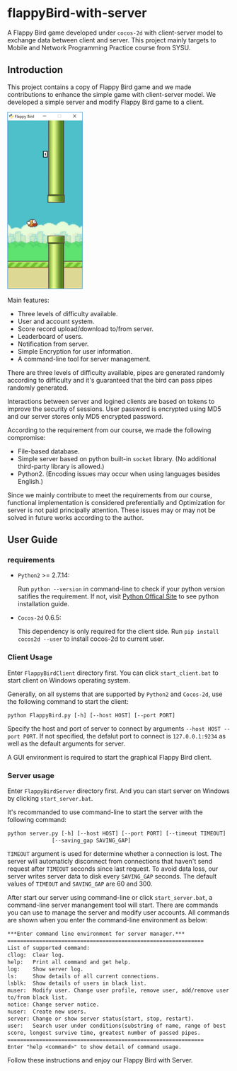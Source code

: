 # flappyBird-with-server

A Flappy Bird game developed under `cocos-2d` with client-server model to exchange data between client and server.
This project mainly targets to Mobile and Network Programming Practice course from SYSU.

## Introduction

This project contains a copy of Flappy Bird game and we made contributions to enhance the simple game with client-server model.
We developed a simple server and modify Flappy Bird game to a client.

<img src="/screenshots/client.png" height="400px">

Main features:

* Three levels of difficulty available.
* User and account system.
* Score record upload/download to/from server.
* Leaderboard of users.
* Notification from server.
* Simple Encryption for user information.
* A command-line tool for server management.

There are three levels of difficulty available, pipes are generated randomly according to difficulty and it's guaranteed that
the bird can pass pipes randomly generated.

Interactions between server and logined clients are based on tokens to improve the security of sessions. User password is encrypted
using MD5 and our server stores only MD5 encrypted password.

According to the requirement from our course, we made the following compromise:

* File-based database.
* Simple server based on python built-in `socket` library. (No additional third-party library is allowed.)
* Python2. (Encoding issues may occur when using languages besides English.)

Since we mainly contribute to meet the requirements from our course, functional implementation is considered preferentially and
Optimization for server is not paid principally attention. These issues may or may not be solved in future works according to
the author.

## User Guide

### requirements

* `Python2` >= 2.7.14:

    Run `python --version` in command-line to check if your python version satifies the requirement. If not, visit 
    [Python Offical Site](https://www.python.org/) to see python installation guide.

* `Cocos-2d` 0.6.5:

    This dependency is only required for the client side. Run `pip install cocos2d --user` to install cocos-2d to current user.

### Client Usage

Enter `FlappyBirdClient` directory first. You can click `start_client.bat` to start client on Windows operating system.

Generally, on all systems that are supported by `Python2` and `Cocos-2d`, use the following command to start the client:

```
python FlappyBird.py [-h] [--host HOST] [--port PORT]
```

Specify the host and port of server to connect by arguments `--host HOST --port PORT`. If not specified, the defalut port to 
connect is `127.0.0.1:9234` as well as the default arguments for server.

A GUI environment is required to start the graphical Flappy Bird client.

### Server usage

Enter `FlappyBirdServer` directory first. And you can start server on Windows by clicking `start_server.bat`.

It's recommanded to use command-line to start the server with the following command:

```
python server.py [-h] [--host HOST] [--port PORT] [--timeout TIMEOUT]
              [--saving_gap SAVING_GAP]
```

`TIMEOUT` argument is used for determine whether a connection is lost. The server will automaticly disconnect from connections
that haven't send request after `TIMEOUT` seconds since last request. To avoid data loss, our server writes server data to disk
every `SAVING_GAP` seconds. The default values of `TIMEOUT` and `SAVING_GAP` are 60 and 300.

After start our server using command-line or click `start_server.bat`, a command-line server manangement tool will start. There
are commands you can use to manage the server and modify user accounts. All commands are shown when you enter the command-line
environment as below:

```
***Enter command line environment for server manager.***
==============================================================
List of supported command:
cllog:  Clear log.
help:   Print all command and get help.
log:    Show server log.
ls:     Show details of all current connections.
lsblk:  Show details of users in black list.
muser:  Modify user. Change user profile, remove user, add/remove user to/from black list.
notice: Change server notice.
nuser:  Create new users.
server: Change or show server status(start, stop, restart).
user:   Search user under conditions(substring of name, range of best score, longest survive time, greatest number of passed pipes.
==============================================================
Enter "help <command>" to show detail of command usage.

```

Follow these instructions and enjoy our Flappy Bird with Server.
